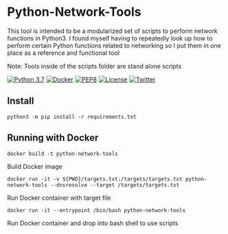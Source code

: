 # Python-Network-Tools

This tool is intended to be a modularized set of scripts to perform network functions in Python3.
I found myself having to repeatedly look up how to perform certain Python functions related to networking
so I put them in one place as a reference and functional tool

Note: Tools inside of the scripts folder are stand alone scripts

[![Python 3.7](https://img.shields.io/badge/python-3.7-FADA5E.svg?logo=python)](https://www.python.org/) 
[![Docker](https://img.shields.io/badge/docker-optional-0db7ed.svg?logo=docker)](https://www.docker.com/) [![PEP8](https://img.shields.io/badge/code%20style-pep8-red.svg)](https://www.python.org/dev/peps/pep-0008/) [![License](https://img.shields.io/badge/license-GPL3-lightgrey.svg)](https://www.gnu.org/licenses/gpl-3.0.en.html) [![Twitter](https://img.shields.io/badge/twitter-sneakerhax-38A1F3?logo=twitter)](https://twitter.com/sneakerhax)

## Install

```python3 -m pip install -r requirements.txt```

## Running with Docker

```docker build -t python-network-tools```

Build Docker image

```docker run -it -v ${PWD}/targets.txt:/targets/targets.txt python-network-tools --dnsresolve --target /targets/targets.txt```

Run Docker container with target file

```docker run -it --entrypoint /bin/bash python-network-tools```

Run Docker container and drop into bash shell to use scripts
